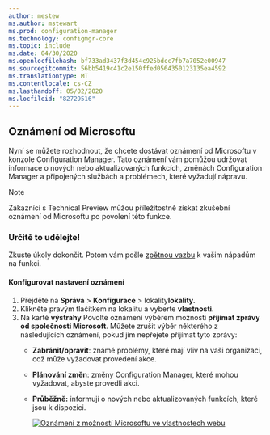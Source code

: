 ```yaml
---
author: mestew
ms.author: mstewart
ms.prod: configuration-manager
ms.technology: configmgr-core
ms.topic: include
ms.date: 04/30/2020
ms.openlocfilehash: bf733ad3437f3d454c925bdcc7fb7a7052e00947
ms.sourcegitcommit: 56bb5419c41c2e150ffed0564350123135ea4592
ms.translationtype: MT
ms.contentlocale: cs-CZ
ms.lasthandoff: 05/02/2020
ms.locfileid: "82729516"
---
```

## <a name="notifications-from-microsoft"></a>Oznámení od Microsoftu
<!--3953121-->
Nyní se můžete rozhodnout, že chcete dostávat oznámení od Microsoftu v konzole Configuration Manager. Tato oznámení vám pomůžou udržovat informace o nových nebo aktualizovaných funkcích, změnách Configuration Manager a připojených službách a problémech, které vyžadují nápravu.

> [!Note]
> Zákazníci s Technical Preview můžou příležitostně získat zkušební oznámení od Microsoftu po povolení této funkce.

### <a name="try-it-out"></a>Určitě to udělejte!

Zkuste úkoly dokončit. Potom vám pošle [zpětnou vazbu](../../technical-preview-2003.md#bkmk_feedback) k vašim nápadům na funkci.

#### <a name="configure-notification-settings"></a>Konfigurovat nastavení oznámení

1. Přejděte na **Správa** > **Konfigurace** > lokality**lokality.**
1. Klikněte pravým tlačítkem na lokalitu a vyberte **vlastnosti**.
1. Na kartě **výstrahy** Povolte oznámení výběrem možnosti **přijímat zprávy od společnosti Microsoft**. Můžete zrušit výběr některého z následujících oznámení, pokud jim nepřejete přijímat tyto zprávy:  
   - **Zabránit/opravit**: známé problémy, které mají vliv na vaši organizaci, což může vyžadovat provedení akce.
   - **Plánování změn**: změny Configuration Manager, které mohou vyžadovat, abyste provedli akci.
   - **Průběžně:** informují o nových nebo aktualizovaných funkcích, které jsou k dispozici.

     [![Oznámení z možností Microsoftu ve vlastnostech webu](../../media/3953121-microsoft-notifications.png)](../../media/3953121-microsoft-notifications.png#lightbox)
